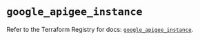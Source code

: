 # `google_apigee_instance`

Refer to the Terraform Registry for docs: [`google_apigee_instance`](https://registry.terraform.io/providers/hashicorp/google/6.9.0/docs/resources/apigee_instance).
